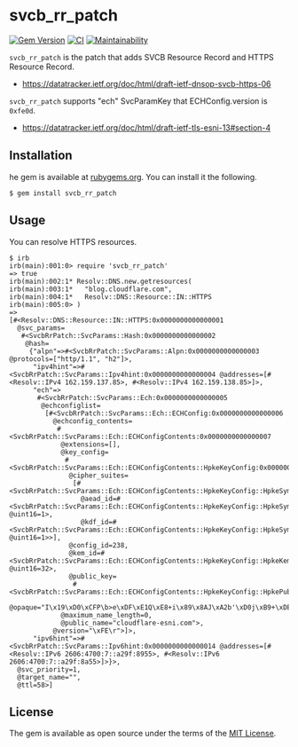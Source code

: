 # svcb_rr_patch

[![Gem Version](https://badge.fury.io/rb/svcb_rr_patch.svg)](https://badge.fury.io/rb/svcb_rr_patch)
[![CI](https://github.com/thekuwayama/svcb_rr_patch/workflows/CI/badge.svg)](https://github.com/thekuwayama/svcb_rr_patch/actions?workflow=CI)
[![Maintainability](https://api.codeclimate.com/v1/badges/a1e5224a552014f2d4d5/maintainability)](https://codeclimate.com/github/thekuwayama/svcb_rr_patch/maintainability)

`svcb_rr_patch` is the patch that adds SVCB Resource Record and HTTPS Resource Record.

- https://datatracker.ietf.org/doc/html/draft-ietf-dnsop-svcb-https-06

`svcb_rr_patch` supports "ech" SvcParamKey that ECHConfig.version is `0xfe0d`.

- https://datatracker.ietf.org/doc/html/draft-ietf-tls-esni-13#section-4


## Installation

he gem is available at [rubygems.org](https://rubygems.org/gems/svcb_rr_patch). You can install it the following.

```sh-session
$ gem install svcb_rr_patch
```


## Usage

You can resolve HTTPS resources.

```sh-session
$ irb
irb(main):001:0> require 'svcb_rr_patch'
=> true
irb(main):002:1* Resolv::DNS.new.getresources(
irb(main):003:1*   "blog.cloudflare.com",
irb(main):004:1*   Resolv::DNS::Resource::IN::HTTPS
irb(main):005:0> )
=>
[#<Resolv::DNS::Resource::IN::HTTPS:0x0000000000000001
  @svc_params=
   #<SvcbRrPatch::SvcParams::Hash:0x0000000000000002
    @hash=
     {"alpn"=>#<SvcbRrPatch::SvcParams::Alpn:0x0000000000000003 @protocols=["http/1.1", "h2"]>,
      "ipv4hint"=>#<SvcbRrPatch::SvcParams::Ipv4hint:0x0000000000000004 @addresses=[#<Resolv::IPv4 162.159.137.85>, #<Resolv::IPv4 162.159.138.85>]>,
      "ech"=>
       #<SvcbRrPatch::SvcParams::Ech:0x0000000000000005
        @echconfiglist=
         [#<SvcbRrPatch::SvcParams::Ech::ECHConfig:0x0000000000000006
           @echconfig_contents=
            #<SvcbRrPatch::SvcParams::Ech::ECHConfigContents:0x0000000000000007
             @extensions=[],
             @key_config=
              #<SvcbRrPatch::SvcParams::Ech::ECHConfigContents::HpkeKeyConfig:0x0000000000000008
               @cipher_suites=
                [#<SvcbRrPatch::SvcParams::Ech::ECHConfigContents::HpkeKeyConfig::HpkeSymmetricCipherSuite:0x0000000000000009
                  @aead_id=#<SvcbRrPatch::SvcParams::Ech::ECHConfigContents::HpkeKeyConfig::HpkeSymmetricCipherSuite::HpkeAeadId:0x0000000000000010 @uint16=1>,
                  @kdf_id=#<SvcbRrPatch::SvcParams::Ech::ECHConfigContents::HpkeKeyConfig::HpkeSymmetricCipherSuite::HpkeKdfId:0x0000000000000011 @uint16=1>>],
               @config_id=238,
               @kem_id=#<SvcbRrPatch::SvcParams::Ech::ECHConfigContents::HpkeKeyConfig::HpkeKemId:0x0000000000000012 @uint16=32>,
               @public_key=
                #<SvcbRrPatch::SvcParams::Ech::ECHConfigContents::HpkeKeyConfig::HpkePublicKey:0x0000000000000013
                 @opaque="I\x19\xD0\xCFP\b>e\xDF\xE1Q\xE8+i\x89\x8AJ\xA2b'\xD0j\xB9+\xDE\xE2\xDE\xF8\xFA\xAD\xBBm">>,
             @maximum_name_length=0,
             @public_name="cloudflare-esni.com">,
           @version="\xFE\r">]>,
      "ipv6hint"=>#<SvcbRrPatch::SvcParams::Ipv6hint:0x0000000000000014 @addresses=[#<Resolv::IPv6 2606:4700:7::a29f:8955>, #<Resolv::IPv6 2606:4700:7::a29f:8a55>]>}>,
  @svc_priority=1,
  @target_name="",
  @ttl=58>]
```


## License

The gem is available as open source under the terms of the [MIT License](http://opensource.org/licenses/MIT).
